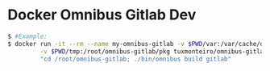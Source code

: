 Docker Omnibus Gitlab Dev
===

```bash
$ #Example:
$ docker run -it --rm --name my-omnibus-gitlab -v $PWD/var:/var/cache/omnibus \
         -v $PWD/tmp:/root/omnibus-gitlab/pkg tuxmonteiro/omnibus-gitlab-mysql \
         "cd /root/omnibus-gitlab; ./bin/omnibus build gitlab"
```
